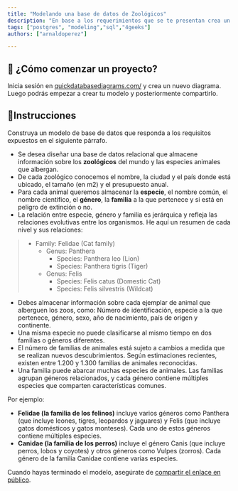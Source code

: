 ```yaml
---
title: "Modelando una base de datos de Zoológicos"
description: "En base a los requerimientos que se te presentan crea un modelo de base de datos que de respuesta al planteamiento"
tags: ["postgres", "modeling","sql","4geeks"]
authors: ["arnaldoperez"]

---
```


<onlyfor saas="true" withBanner="true">

## 🌱 ¿Cómo comenzar un proyecto?

Inicia sesión en [quickdatabasediagrams.com/](https://app.quickdatabasediagrams.com/) y crea un nuevo diagrama. Luego podrás empezar a crear tu modelo y posteriormente compartirlo.

</onlyfor>

## 📝Instrucciones

Construya un modelo de base de datos que responda a los requisitos expuestos en el siguiente párrafo.

- Se desea diseñar una base de datos relacional que almacene información sobre los **zoológicos** del mundo y las especies animales que albergan.
- De cada zoológico conocemos el nombre, la ciudad y el país donde está ubicado, el tamaño (en m2) y el presupuesto anual.
- Para cada animal queremos almacenar la **especie**,  el nombre común, el nombre científico, el **género**, la **familia** a la que pertenece y si está en peligro de extinción o no.
- La relación entre especie, género y familia es jerárquica y refleja las relaciones evolutivas entre los organismos. He aquí un resumen de cada nivel y sus relaciones:

>- Family: Felidae (Cat family)
>   - Genus: Panthera
>     - Species: Panthera leo (Lion)
>     - Species: Panthera tigris (Tiger)
>   - Genus: Felis
>     - Species: Felis catus (Domestic Cat)
>     - Species: Felis silvestris (Wildcat)

- Debes almacenar información sobre cada ejemplar de animal que alberguen los zoos, como: Número de identificación, especie a la que pertenece, género, sexo, año de nacimiento, país de origen y continente.
- Una misma especie no puede clasificarse al mismo tiempo en dos familias o géneros diferentes.
- El número de familias de animales está sujeto a cambios a medida que se realizan nuevos descubrimientos. Según estimaciones recientes, existen entre 1.200 y 1.300 familias de animales reconocidas.
- Una familia puede abarcar muchas especies de animales. Las familias agrupan géneros relacionados, y cada género contiene múltiples especies que comparten características comunes.

Por ejemplo:

- **Felidae (la familia de los felinos)** incluye varios géneros como Panthera (que incluye leones, tigres, leopardos y jaguares) y Felis (que incluye gatos domésticos y gatos monteses). Cada uno de estos géneros contiene múltiples especies.
- **Canidae (la familia de los perros)** incluye el género Canis (que incluye perros, lobos y coyotes) y otros géneros como Vulpes (zorros). Cada género de la familia Canidae contiene varias especies.

Cuando hayas terminado el modelo, asegúrate de [compartir el enlace en público](https://4geeks.com/lesson/learn-in-public).
